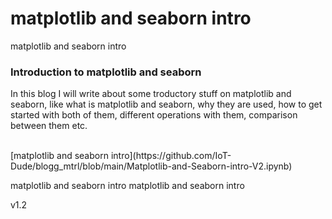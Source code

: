 # matplotlib and seaborn intro

matplotlib and seaborn intro

### Introduction to matplotlib and seaborn

In this blog I will write about some troductory stuff on matplotlib and seaborn, like what is matplotlib and seaborn, why they are used, how to get started with both of them, different operations with them, comparison between them etc.


<br>
[matplotlib and seaborn intro](https://github.com/IoT-Dude/blogg_mtrl/blob/main/Matplotlib-and-Seaborn-intro-V2.ipynb)


matplotlib and seaborn intro
matplotlib and seaborn intro


v1.2

